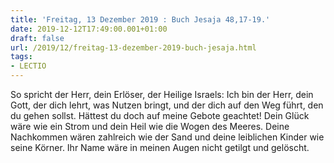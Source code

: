 ```yaml
---
title: 'Freitag, 13 Dezember 2019 : Buch Jesaja 48,17-19.'
date: 2019-12-12T17:49:00.001+01:00
draft: false
url: /2019/12/freitag-13-dezember-2019-buch-jesaja.html
tags: 
- LECTIO
---
```


So spricht der Herr, dein Erlöser, der Heilige Israels: Ich bin der Herr, dein Gott, der dich lehrt, was Nutzen bringt, und der dich auf den Weg führt, den du gehen sollst. Hättest du doch auf meine Gebote geachtet! Dein Glück wäre wie ein Strom und dein Heil wie die Wogen des Meeres. Deine Nachkommen wären zahlreich wie der Sand und deine leiblichen Kinder wie seine Körner. Ihr Name wäre in meinen Augen nicht getilgt und gelöscht.